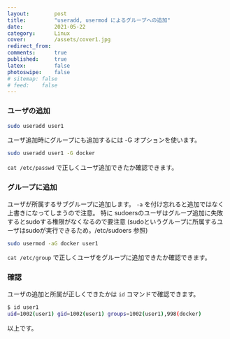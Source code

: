 ```yaml
---
layout:        post
title:         "useradd, usermod によるグループへの追加"
date:          2021-05-22
category:      Linux
cover:         /assets/cover1.jpg
redirect_from:
comments:      true
published:     true
latex:         false
photoswipe:    false
# sitemap: false
# feed:    false
---
```


### ユーザの追加

```bash
sudo useradd user1
```

ユーザ追加時にグループにも追加するには -G オプションを使います。

```bash
sudo useradd user1 -G docker
```

`cat /etc/passwd` で正しくユーザ追加できたか確認できます。

### グループに追加

ユーザが所属するサブグループに追加します。
`-a` を付け忘れると追加ではなく上書きになってしまうので注意。
特に sudoersのユーザはグループ追加に失敗するとsudoする権限がなくなるので要注意 (sudoというグループに所属するユーザはsudoが実行できるため。/etc/sudoers 参照)

```bash
sudo usermod -aG docker user1
```

`cat /etc/group` で正しくユーザをグループに追加できたか確認できます。


### 確認

ユーザの追加と所属が正しくできたかは `id` コマンドで確認できます。

```bash
$ id user1
uid=1002(user1) gid=1002(user1) groups=1002(user1),998(docker)
```

以上です。
